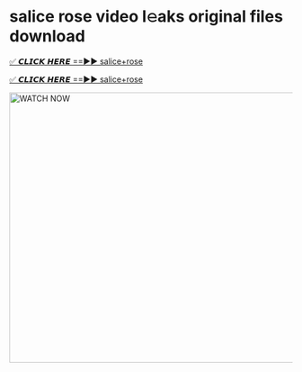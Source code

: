 # salice rose video l𝚎aks original files download

<p><a href="https://mediafirer.com/salice+rose&ref=titik" rel="nofollow">✅ 𝘾𝙇𝙄𝘾𝙆 𝙃𝙀𝙍𝙀 ==►► salice+rose</a></p>

<p><a href="https://mediafirer.com/salice+rose&ref=titik" rel="nofollow">✅ 𝘾𝙇𝙄𝘾𝙆 𝙃𝙀𝙍𝙀 ==►► salice+rose</a></p>

<p><a rel="nofollow" title="WATCH NOW" href="https://mediafirer.com/salice+rose&ref=titik"><img border="salice+rose" height="480" width="854" title="WATCH NOW" alt="WATCH NOW" src="https://i.imgur.com/WiGg2rx.gif"></a></p>